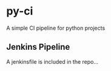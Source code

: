 # py-ci
A simple CI pipeline for python projects

## Jenkins Pipeline
A jenkinsfile is included in the repo...
